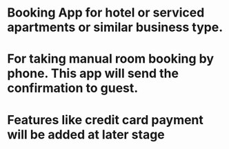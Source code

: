 # Booking App for hotel or serviced apartments or similar business type.
# For taking manual room booking by phone. This app will send the confirmation to guest. 
# Features like credit card payment will be added at later stage
